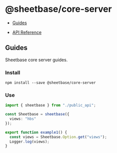 # @sheetbase/core-server

- [Guides](#guides)

- [API Reference](https://sheetbase.github.io/core-server/api)

## Guides

Sheetbase core server guides.

### Install

`npm install --save @sheetbase/core-server`

### Use

```ts
import { sheetbase } from "./public_api";

const Sheetbase = sheetbase({
  views: "hbs"
});

export function example1() {
  const views = Sheetbase.Option.get("views");
  Logger.log(views);
}
```
